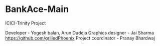 BankAce-Main
============

ICICI-Trinity Project

Developer - Yogesh balan, Arun Dudeja
Graphics designer - Jai Sharma https://github.com/grilledPhoenix
Project coordinator - Pranay Bhardwaj
